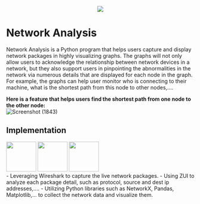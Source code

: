 <p align="center">
  <img src="https://media.giphy.com/media/v1.Y2lkPTc5MGI3NjExamUzNG53ZnBiYWRiZDRnY2dyNmg0aW04cHFvbzl3N2U5eW9hMmF2dCZlcD12MV9pbnRlcm5hbF9naWZfYnlfaWQmY3Q9Zw/xTiTnLxAA1LTBMKMkU/giphy.gif"></br>
</p>

# Network Analysis
Network Analysis is a Python program that helps users capture and display network packages in highly visualizing graphs. The graphs will not only allow users to acknowledge the relationship between network devices in a network, but they also support users in pinpointing the abnormalities in the network via numerous details that are displayed for each node in the graph. For example, the graphs can help user monitor who is connecting to their machine, what is the shortest path from this node to other nodes,....</br>

**Here is a feature that helps users find the shortest path from one node to the other node:**</br>
![Screenshot (1843)](https://github.com/user-attachments/assets/77da32bf-f5f9-4083-873f-ce848cdb8094)

## Implementation
<img src="https://github.com/user-attachments/assets/4d575ce8-e690-434c-9cdb-6a86ce1b9105" height="80">
<img src="https://github.com/user-attachments/assets/1dc3e8ff-b6c8-489e-986a-c685937f704a" height="80">
<img src="https://github.com/user-attachments/assets/b2453896-97c8-4bbe-a909-97f563491037" height="80"></br>
  - Leveraging Wireshark to capture the live network packages.
  - Using ZUI to analyze each package detail, such as protocol, source and dest ip addresses,....
  - Utilizing Python libraries such as NetworkX, Pandas, Matplotlib,... to collect the network data and visualize them.
